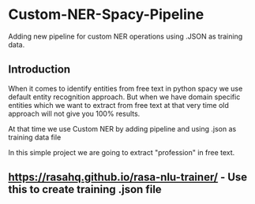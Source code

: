 # Custom-NER-Spacy-Pipeline
Adding new pipeline for custom NER operations using .JSON as training data.

## Introduction
When it comes to identify entities from free text in python spacy we use default entity recognition approach.
But when we have domain specific entities which we want to extract from free text at that very time old approach will not give you 100% results.

At that time we use Custom NER by adding pipeline and using .json as training data file

In this simple project we are going to extract "profession" in free text.

## https://rasahq.github.io/rasa-nlu-trainer/ - Use this to create training .json file





